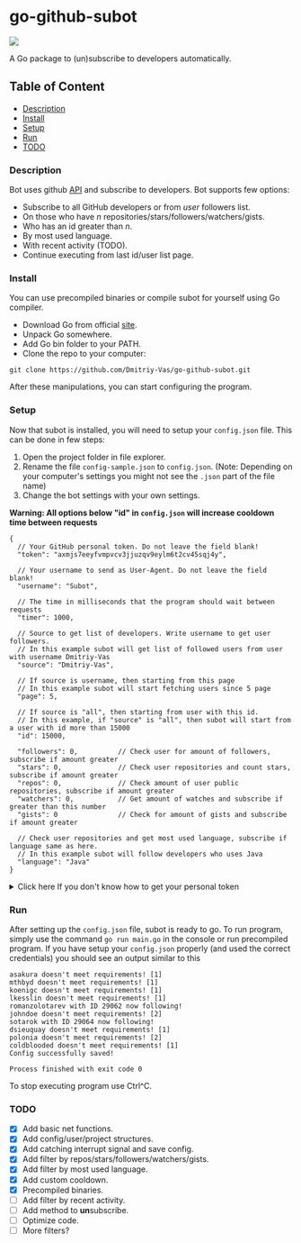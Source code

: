 # go-github-subot

![](https://travis-ci.com/Dmitriy-Vas/go-github-subot.svg?token=u26tKHEPz6C6hydytxzK&branch=master)

A Go package to (un)subscribe to developers automatically.

## Table of Content

+ [Description](https://github.com/Dmitriy-Vas/go-github-subot#Description)
+ [Install](https://github.com/Dmitriy-Vas/go-github-subot#Install)
+ [Setup](https://github.com/Dmitriy-Vas/go-github-subot#Setup)
+ [Run](https://github.com/Dmitriy-Vas/go-github-subot#Run)
+ [TODO](https://github.com/Dmitriy-Vas/go-github-subot#TODO)

### Description
Bot uses github [API](https://developer.github.com/v3/users/followers/) and subscribe to developers. Bot supports few options:

+ Subscribe to all GitHub developers or from *user* followers list.
+ On those who have *n* repositories/stars/followers/watchers/gists.
+ Who has an id greater than *n*.
+ By most used language.
+ With recent activity (TODO).
+ Continue executing from last id/user list page.

### Install
You can use precompiled binaries or compile subot for yourself using Go compiler.

+ Download Go from official [site](https://golang.org/).
+ Unpack Go somewhere.
+ Add Go bin folder to your PATH.
+ Clone the repo to your computer:

```
git clone https://github.com/Dmitriy-Vas/go-github-subot.git
```

After these manipulations, you can start configuring the program.

### Setup

Now that subot is installed, you will need to setup your `config.json` file. This can be done in few steps:

1. Open the project folder in file explorer.
2. Rename the file `config-sample.json` to `config.json`. (Note: Depending on your computer's settings you might not see the `.json` part of the file name)
3. Change the bot settings with your own settings.

**Warning: All options below "id" in `config.json` will increase cooldown time between requests**

```
{
  // Your GitHub personal token. Do not leave the field blank!
  "token": "axmjs7eeyfvmpvcv3jjuzqv9eylm6t2cv45sqj4y",
  
  // Your username to send as User-Agent. Do not leave the field blank!
  "username": "Subot",
  
  // The time in milliseconds that the program should wait between requests
  "timer": 1000,
  
  // Source to get list of developers. Write username to get user followers.
  // In this example subot will get list of followed users from user with username Dmitriy-Vas
  "source": "Dmitriy-Vas",
  
  // If source is username, then starting from this page
  // In this example subot will start fetching users since 5 page  
  "page": 5,
  
  // If source is "all", then starting from user with this id.
  // In this example, if "source" is "all", then subot will start from a user with id more than 15000
  "id": 15000,
  
  "followers": 0,          // Check user for amount of followers, subscribe if amount greater
  "stars": 0,              // Check user repositories and count stars, subscribe if amount greater
  "repos": 0,              // Check amount of user public repositories, subscribe if amount greater
  "watchers": 0,           // Get amount of watches and subscribe if greater than this number
  "gists": 0               // Check for amount of gists and subscribe if amount greater
  
  // Check user repositories and get most used language, subscribe if language same as here.
  // In this example subot will follow developers who uses Java
  "language": "Java"
}
```

<details>
<summary>Click here If you don't know how to get your personal token</summary>

1. Open the menu in the upper right corner and click to the settings.

![](https://i.imgur.com/UdUNv2r.png)

2. Open the developer settings.

![](https://i.imgur.com/1RKyeSZ.png)

3. Navigate to personal access tokens.

![](https://i.imgur.com/U4TnHIN.png)

4. Click to the "Generate new token" button.

![](https://i.imgur.com/zFhZdXN.png)

5. Add a description and tick the "user:follow" scope.

6. Generate your token and save somewhere.
</details>

### Run

After setting up the `config.json` file, subot is ready to go. To run program, simply use the command `go run main.go` in the console or run precompiled program.
If you have setup your `config.json` properly (and used the correct credentials) you should see an output similar to this

```
asakura doesn't meet requirements! [1]
mthbyd doesn't meet requirements! [1]
koenigc doesn't meet requirements! [1]
lkesslin doesn't meet requirements! [1]
romanzolotarev with ID 29062 now following!
johndoe doesn't meet requirements! [2]
sotarok with ID 29064 now following!
dsieuquay doesn't meet requirements! [1]
polonia doesn't meet requirements! [2]
coldblooded doesn't meet requirements! [1]
Config successfully saved!

Process finished with exit code 0
```

To stop executing program use Ctrl^C.

### TODO

- [x] Add basic net functions.
- [x] Add config/user/project structures.
- [x] Add catching interrupt signal and save config.
- [x] Add filter by repos/stars/followers/watchers/gists.
- [x] Add filter by most used language.
- [x] Add custom cooldown.
- [x] Precompiled binaries.
- [ ] Add filter by recent activity.
- [ ] Add method to **un**subscribe.
- [ ] Optimize code. 
- [ ] More filters?
